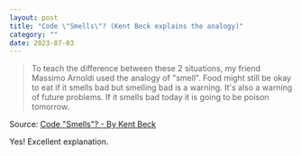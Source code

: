 ```yaml
---
layout: post
title: "Code \"Smells\"? (Kent Beck explains the analogy)"
category: ""
date: 2023-07-03
---
```


> To teach the difference between these 2 situations, my friend Massimo Arnoldi used the analogy of "smell". Food might still be okay to eat if it smells bad but smelling bad is a warning. It's also a warning of future problems. If it smells bad today it is going to be poison tomorrow.

Source: [Code "Smells"? - By Kent Beck](https://tidyfirst.substack.com/p/code-smells)

Yes!  Excellent explanation.
